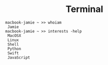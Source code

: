 <h1 align="center">Terminal</h1>

``` 
macbook-jamie ~ >> whoiam
 Jamie
macbook-jamie ~ >> interests -help
 MacOSX
 Linux
 Shell
 Python
 Swift
 JavaScript
